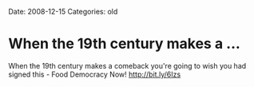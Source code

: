 Date: 2008-12-15
Categories: old

# When the 19th century makes a ...

When the 19th century makes a comeback you're going to wish you had signed this - Food Democracy Now! <a href="http://bit.ly/6Izs" rel="nofollow">http://bit.ly/6Izs</a>
